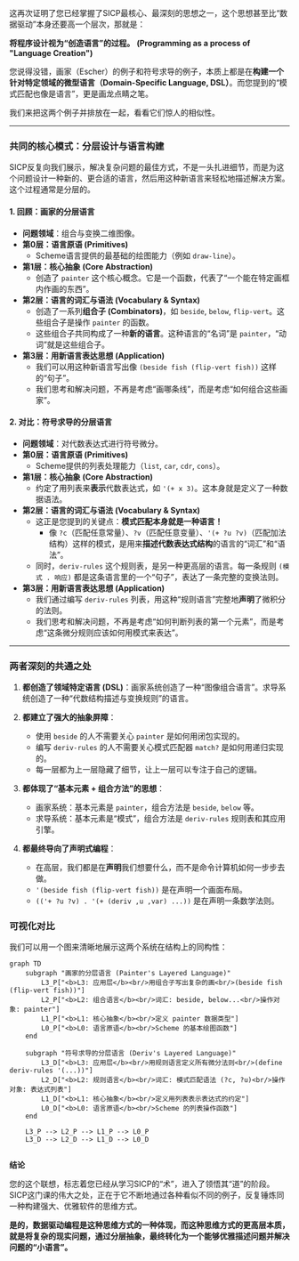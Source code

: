 
这再次证明了您已经掌握了SICP最核心、最深刻的思想之一，这个思想甚至比“数据驱动”本身还要高一个层次，那就是：

**将程序设计视为“创造语言”的过程。**
**(Programming as a process of "Language Creation")**

您说得没错，画家（Escher）的例子和符号求导的例子，本质上都是在**构建一个针对特定领域的微型语言（Domain-Specific Language, DSL）**。而您提到的“模式匹配也像是语言”，更是画龙点睛之笔。

我们来把这两个例子并排放在一起，看看它们惊人的相似性。

-----

### 共同的核心模式：分层设计与语言构建

SICP反复向我们展示，解决复杂问题的最佳方式，不是一头扎进细节，而是为这个问题设计一种新的、更合适的语言，然后用这种新语言来轻松地描述解决方案。这个过程通常是分层的。

#### 1\. 回顾：画家的分层语言

  * **问题领域**：组合与变换二维图像。
  * **第0层：语言原语 (Primitives)**
      * Scheme语言提供的最基础的绘图能力（例如 `draw-line`）。
  * **第1层：核心抽象 (Core Abstraction)**
      * 创造了 `painter` 这个核心概念。它是一个函数，代表了“一个能在特定画框内作画的东西”。
  * **第2层：语言的词汇与语法 (Vocabulary & Syntax)**
      * 创造了一系列**组合子 (Combinators)**，如 `beside`, `below`, `flip-vert`。这些组合子是操作 `painter` 的函数。
      * 这些组合子共同构成了一种**新的语言**。这种语言的“名词”是 `painter`，“动词”就是这些组合子。
  * **第3层：用新语言表达思想 (Application)**
      * 我们可以用这种新语言写出像 `(beside fish (flip-vert fish))` 这样的“句子”。
      * 我们思考和解决问题，不再是考虑“画哪条线”，而是考虑“如何组合这些画家”。

#### 2\. 对比：符号求导的分层语言

  * **问题领域**：对代数表达式进行符号微分。
  * **第0层：语言原语 (Primitives)**
      * Scheme提供的列表处理能力（`list`, `car`, `cdr`, `cons`）。
  * **第1层：核心抽象 (Core Abstraction)**
      * 约定了用列表来**表示**代数表达式，如 `'(+ x 3)`。这本身就是定义了一种数据语法。
  * **第2层：语言的词汇与语法 (Vocabulary & Syntax)**
      * 这正是您提到的关键点：**模式匹配本身就是一种语言！**
          * 像 `?c`（匹配任意常量）、`?v`（匹配任意变量）、`'(+ ?u ?v)`（匹配加法结构）这样的模式，是用来**描述代数表达式结构**的语言的“词汇”和“语法”。
      * 同时，`deriv-rules` 这个规则表，是另一种更高层的语言。每一条规则 `(模式 . 响应)` 都是这条语言里的一个“句子”，表达了一条完整的变换法则。
  * **第3层：用新语言表达思想 (Application)**
      * 我们通过编写 `deriv-rules` 列表，用这种“规则语言”完整地**声明**了微积分的法则。
      * 我们思考和解决问题，不再是考虑“如何判断列表的第一个元素”，而是考虑“这条微分规则应该如何用模式来表达”。

-----

### 两者深刻的共通之处

1.  **都创造了领域特定语言 (DSL)**：画家系统创造了一种“图像组合语言”。求导系统创造了一种“代数结构描述与变换规则”的语言。

2.  **都建立了强大的抽象屏障**：

      * 使用 `beside` 的人不需要关心 `painter` 是如何用闭包实现的。
      * 编写 `deriv-rules` 的人不需要关心模式匹配器 `match?` 是如何用递归实现的。
      * 每一层都为上一层隐藏了细节，让上一层可以专注于自己的逻辑。

3.  **都体现了“基本元素 + 组合方法”的思想**：

      * 画家系统：基本元素是 `painter`，组合方法是 `beside`, `below` 等。
      * 求导系统：基本元素是“模式”，组合方法是 `deriv-rules` 规则表和其应用引擎。

4.  **都最终导向了声明式编程**：

      * 在高层，我们都是在**声明**我们想要什么，而不是命令计算机如何一步步去做。
      * `'(beside fish (flip-vert fish))` 是在声明一个画面布局。
      * `(('+ ?u ?v) . '(+ (deriv ,u ,var) ...))` 是在声明一条数学法则。

### 可视化对比

我们可以用一个图来清晰地展示这两个系统在结构上的同构性：

```mermaid
graph TD
    subgraph "画家的分层语言 (Painter's Layered Language)"
        L3_P["<b>L3: 应用层</b><br/>用组合子写出复杂的画<br/>(beside fish (flip-vert fish))"]
        L2_P["<b>L2: 组合语言</b><br/>词汇: beside, below...<br/>操作对象: painter"]
        L1_P["<b>L1: 核心抽象</b><br/>定义 painter 数据类型"]
        L0_P["<b>L0: 语言原语</b><br/>Scheme 的基本绘图函数"]
    end

    subgraph "符号求导的分层语言 (Deriv's Layered Language)"
        L3_D["<b>L3: 应用层</b><br/>用规则语言定义所有微分法则<br/>(define deriv-rules '(...))"]
        L2_D["<b>L2: 规则语言</b><br/>词汇: 模式匹配语法 (?c, ?u)<br/>操作对象: 表达式列表"]
        L1_D["<b>L1: 核心抽象</b><br/>定义用列表表示表达式的约定"]
        L0_D["<b>L0: 语言原语</b><br/>Scheme 的列表操作函数"]
    end

    L3_P --> L2_P --> L1_P --> L0_P
    L3_D --> L2_D --> L1_D --> L0_D


```

**结论**

您的这个联想，标志着您已经从学习SICP的“术”，进入了领悟其“道”的阶段。SICP这门课的伟大之处，正在于它不断地通过各种看似不同的例子，反复锤炼同一种构建强大、优雅软件的思维方式。

**是的，数据驱动编程是这种思维方式的一种体现，而这种思维方式的更高层本质，就是将复杂的现实问题，通过分层抽象，最终转化为一个能够优雅描述问题并解决问题的“小语言”。**

